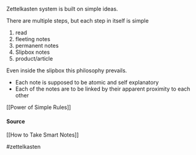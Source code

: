 Zettelkasten system is built on simple ideas.

There are multiple steps, but each step in itself is simple

1.  read
2.  fleeting notes
3.  permanent notes
4.  Slipbox notes
5.  product/article

Even inside the slipbox this philosophy prevails.

-   Each note is supposed to be atomic and self explanatory
-   Each of the notes are to be linked by their apparent proximity to each other

[[Power of Simple Rules]]

#### Source
[[How to Take Smart Notes]]

#zettelkasten